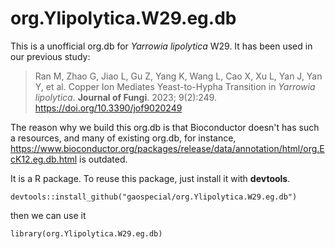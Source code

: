 # org.Ylipolytica.W29.eg.db

This is a unofficial org.db for *Yarrowia lipolytica* W29. It has been used in our previous study: 

> Ran M, Zhao G, Jiao L, Gu Z, Yang K, Wang L, Cao X, Xu L, Yan J, Yan Y, et al. Copper Ion Mediates Yeast-to-Hypha Transition in *Yarrowia lipolytica*. **Journal of Fungi**. 2023; 9(2):249. <https://doi.org/10.3390/jof9020249>

The reason why we build this org.db is that Bioconductor doesn't has such a resources, and many of existing org.db, for instance, <https://www.bioconductor.org/packages/release/data/annotation/html/org.EcK12.eg.db.html> is outdated.

It is a R package. To reuse this package, just install it with **devtools**.

`devtools::install_github("gaospecial/org.Ylipolytica.W29.eg.db")`

then we can use it

`library(org.Ylipolytica.W29.eg.db)`

